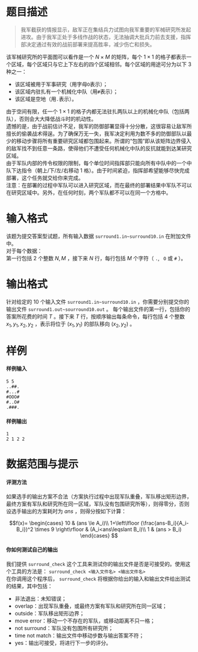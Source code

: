 
# 题目描述

> 我军截获的情报显示，敌军正在集结兵力试图向我军重要的军械研究所发起进攻。由于我军正处于多线作战的状态，无法抽调大批兵力前去支援，指挥部决定通过有效的战前部署来提高胜率，减少伤亡和损失。   

该军械研究所的平面图可以看作是一个 $N \times M$ 的矩阵，每个 $1 \times 1$ 的格子都表示一个区域，每个区域只与它上下左右的四个区域相邻。每个区域的用途可分为以下 $3$ 种之一：       
 - 该区域被用于军事研究（用字母```O```表示）；    
 - 该区域内驻扎有一个机械化中队（用```#```表示）；    
 - 该区域是空地（用```.```表示）。    

由于空间有限，任一个 $1\times 1$ 的格子内都无法驻扎两队以上的机械化中队（包括两队），否则会大大降低战斗时的机动性。       
遗憾的是，由于战前估计不足，我军的防御部署显得十分分散，这很容易让敌军所擅长的偷袭战术得逞。为了确保万无一失，我军决定利用为数不多的防御部队以最少的移动步骤将所有重要研究区域都包围起来。所谓的“包围”即从该矩阵边界侵入的敌军找不到任意一条路，使得他们不遭受任何机械化中队的反抗就能到达某研究区域。      
由于军队内部的传令权限的限制，每个单位时间指挥部只能向所有中队中的一个中队下达指令（朝上/下/左/右移动 $1$ 格）。由于时间紧迫，指挥部希望能够尽快完成部署，这个任务就交给你来完成。      
注意：在部署的过程中军队可以进入研究区域，而在最终的部署结果中军队不可以在研究区域中。另外，在任何时刻，两个军队都不可以在同一个方格中。

# 输入格式

该题为提交答案型试题，所有输入数据 ```surround1.in~surround10.in``` 在附加文件中。    
对于每个数据：     
第一行包括 2 个整数 $N , M$ ，接下来 $N$ 行，每行包括 $M$ 个字符（ ```.```, ``` O``` 或 ```#``` ）。

# 输出格式

针对给定的 $10$ 个输入文件 ```surround1.in~surround10.in``` ，你需要分别提交你的输出文件 ```surround1.out~sourround10.out``` 。
每个输出文件的第一行，包括你的答案所花费的时间 $T$ 。接下来 $T$ 行，按顺序输出每条命令，每行包括 $4$ 个整数 $x_1, y_1, x_2, y_2$ ，表示将位于 $(x_1,y_1)$ 的部队移向 $(x_2,y_2)$ 。

# 样例

#### 样例输入
```plain
5 5
..##.
#...#
#OOO#
#..O#
.###.
```
#### 样例输出
```plain
1
2 1 2 2
```

# 数据范围与提示

#### 评测方法
如果选手的输出方案不合法（方案执行过程中出现军队重叠，军队移出矩形边界，最终方案有军队和研究所在同一区域，军队没有包围研究所等），则得零分，否则设选手输出的方案耗时为 $ans$  ，则得分按如下计算：

$$f(x)=
\begin{cases}
10 & (ans \le A_i)\\
1+\left\lfloor (\frac{ans-B_i}{A_i-B_i})^2 \times 9 \right\rfloor & (A_i<ans\leqslant B_i)\\
1 & (ans > B_i) 
\end{cases}
$$
#### 你如何测试自己的输出
我们提供 ```surround_check``` 这个工具来测试你的输出文件是否是可接受的。使用这个工具的方法是：
```surround_check <输入文件名> <输出文件名>```  
在你调用这个程序后， ```surround_check``` 将根据你给出的输入和输出文件给出测试的结果，其中包括：
 - 非法退出：未知错误；
 - overlap：出现军队重叠，或最终方案有军队和研究所在同一区域；
 - outside：军队移出矩形边界；
 - move error：移动一个不存在的军队，或移动距离不只一格；
 - not surround：军队没有包围所有研究所；
 - time not match：输出文件中移动步数与输出答案不符；
 - yes：输出可接受，将进行下一步的评分。

